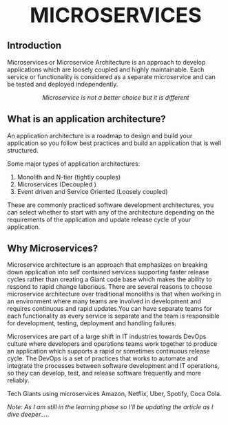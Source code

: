 <div align="center" >
<font size="10"><strong>MICROSERVICES</strong></font>
</div>

## Introduction

Microservices or Microservice Architecture is an approach to develop applications which are loosely coupled and highly maintainable. Each service or functionality is considered as a separate microservice and can be tested and deployed independently.
<div align="center" font-style="bold"><em>Microservice is not a better choice but it is different</em></div>

## What is an application architecture?

An application architecture is a roadmap to design and build your application so you follow best practices and build an application that is well structured.

Some major types of application architectures:

1.  Monolith and N-tier (tightly couples)
2.  Microservices (Decoupled )
3.  Event driven and Service Oriented (Loosely coupled)

These are commonly practiced software development architectures, you can select whether to start with any of the architecture depending on the requirements of the application and update release cycle of your application.

## Why Microservices?

Microservice architecture is an approach that emphasizes on breaking down application into self contained services supporting faster release cycles rather than creating a Giant code base which makes the ability to respond to rapid change laborious. There are several reasons to choose microservice architecture over traditional monoliths is that when working in an environment where many teams are involved in development and requires continuous and rapid updates.You can have separate teams for each functionality as every service is separate and the team is responsible for development, testing, deployment and handling failures.

Microservices are part of a large shift in IT industries towards DevOps culture where developers and operations teams work together to produce an application which supports a rapid or sometimes continuous release cycle. The DevOps is a set of practices that works to automate and integrate the processes between software development and IT operations, so they can develop, test, and release software frequently and more reliably.

Tech Giants using microservices Amazon, Netflix, Uber, Spotify, Coca Cola.

  *Note:  As I am still in the learning phase so I’ll be updating the article as I dive deeper…..*
